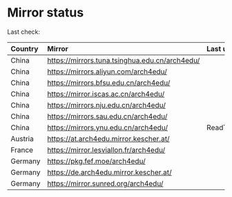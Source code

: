 <script src="./time.js"></script>
# Mirror status
Last check: <script type="text/javascript">localize(1692108900.751193);</script>

|Country|Mirror|Last update|
|:------|:-----|:----------|
|China|https://mirrors.tuna.tsinghua.edu.cn/arch4edu/|<script type="text/javascript">localize(1692080938);</script>|
|China|https://mirrors.aliyun.com/arch4edu/|<script type="text/javascript">localize(1691994635);</script>|
|China|https://mirrors.bfsu.edu.cn/arch4edu/|<script type="text/javascript">localize(1692080938);</script>|
|China|https://mirror.iscas.ac.cn/arch4edu/|<script type="text/javascript">localize(1692080938);</script>|
|China|https://mirrors.nju.edu.cn/arch4edu/|<script type="text/javascript">localize(1692037718);</script>|
|China|https://mirrors.sau.edu.cn/arch4edu/|<script type="text/javascript">localize(1692080938);</script>|
|China|https://mirrors.ynu.edu.cn/arch4edu/|ReadTimeout|
|Austria|https://at.arch4edu.mirror.kescher.at/|<script type="text/javascript">localize(1692080938);</script>|
|France|https://mirror.lesviallon.fr/arch4edu/|<script type="text/javascript">localize(1692080938);</script>|
|Germany|https://pkg.fef.moe/arch4edu/|<script type="text/javascript">localize(1692080938);</script>|
|Germany|https://de.arch4edu.mirror.kescher.at/|<script type="text/javascript">localize(1692080938);</script>|
|Germany|https://mirror.sunred.org/arch4edu/|<script type="text/javascript">localize(1692080938);</script>|

<script src="./tablefilter/tablefilter.js"></script>
<script src="./table.js"></script>
